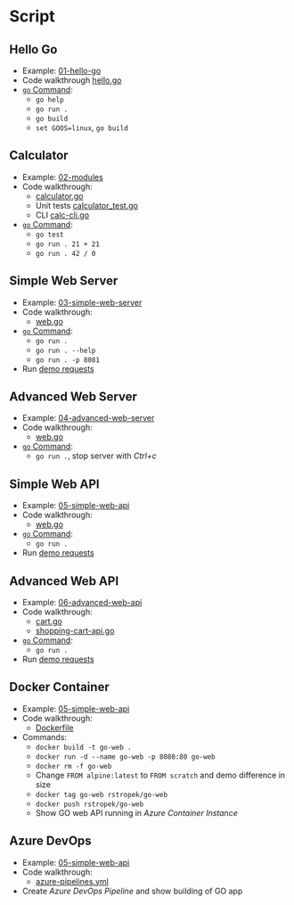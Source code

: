 # Script

## Hello Go

* Example: [01-hello-go](01-hello-go)
* Code walkthrough [hello.go](01-hello-go/hello.go)
* [`go` Command](https://golang.org/cmd/go/):
  * `go help`
  * `go run .`
  * `go build`
  * `set GOOS=linux`, `go build`

## Calculator

* Example: [02-modules](02-modules)
* Code walkthrough:
  * [calculator.go](02-modules/calculator/calculator.go)
  * Unit tests [calculator_test.go](02-modules/calculator/calculator_test.go)
  * CLI [calc-cli.go](02-modules/calc-cli.go)
* [`go` Command](https://golang.org/cmd/go/):
  * `go test`
  * `go run . 21 + 21`
  * `go run . 42 / 0`

## Simple Web Server

* Example: [03-simple-web-server](03-simple-web-server)
* Code walkthrough:
  * [web.go](03-simple-web-server/web.go)
* [`go` Command](https://golang.org/cmd/go/):
  * `go run .`
  * `go run . --help`
  * `go run . -p 8081`
* Run [demo requests](03-simple-web-server/demo.http)

## Advanced Web Server

* Example: [04-advanced-web-server](04-advanced-web-server)
* Code walkthrough:
  * [web.go](04-advanced-web-server/web.go)
* [`go` Command](https://golang.org/cmd/go/):
  * `go run .`, stop server with *Ctrl+c*

## Simple Web API

* Example: [05-simple-web-api](05-simple-web-api)
* Code walkthrough:
  * [web.go](05-simple-web-api/web.go)
* [`go` Command](https://golang.org/cmd/go/):
  * `go run .`
* Run [demo requests](05-simple-web-api/demo.http)

## Advanced Web API

* Example: [06-advanced-web-api](06-advanced-web-api)
* Code walkthrough:
  * [cart.go](06-advanced-web-api/cart.go)
  * [shopping-cart-api.go](06-advanced-web-api/shopping-cart-api.go)
* [`go` Command](https://golang.org/cmd/go/):
  * `go run .`
* Run [demo requests](06-advanced-web-api/demo.http)

## Docker Container

* Example: [05-simple-web-api](05-simple-web-api)
* Code walkthrough:
  * [Dockerfile](05-simple-web-api/Dockerfile)
* Commands:
  * `docker build -t go-web .`
  * `docker run -d --name go-web -p 8080:80 go-web`
  * `docker rm -f go-web`
  * Change `FROM alpine:latest` to `FROM scratch` and demo difference in size
  * `docker tag go-web rstropek/go-web`
  * `docker push rstropek/go-web`
  * Show GO web API running in *Azure Container Instance*

## Azure DevOps

* Example: [05-simple-web-api](05-simple-web-api)
* Code walkthrough:
  * [azure-pipelines.yml](05-simple-web-api/azure-pipelines.yml)
* Create *Azure DevOps Pipeline* and show building of GO app
